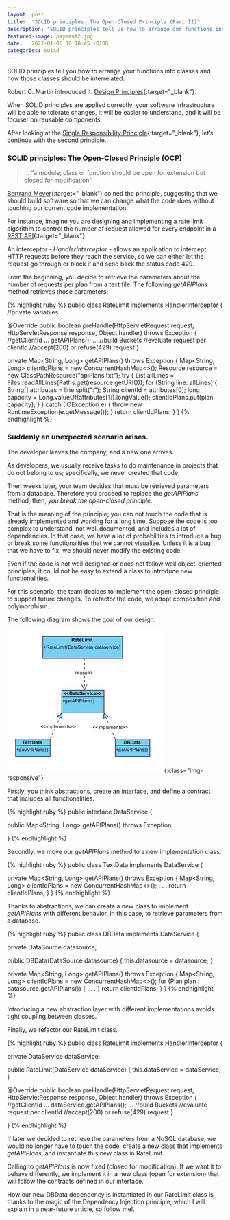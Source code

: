```yaml
---
layout: post
title:  "SOLID principles: The Open-Closed Principle (Part II)"
description: "SOLID principles tell us how to arrange our functions into classes. When it is well applied, our software infrastructure will be easier to understand"
featured-image: payment2.jpg
date:   2022-01-06 00:18:45 +0100
categories: solid
---
```

SOLID principles tell you how to arrange your functions into classes and how those classes should be interrelated.

Robert C. Martin introduced it. [Design Principles](https://web.archive.org/web/20150906155800/http://www.objectmentor.com/resources/articles/Principles_and_Patterns.pdf){:target="_blank"}.

When SOLID principles are applied correctly, your software infrastructure will be able to tolerate changes, it will be easier to understand, and it will be focuser on reusable components.

After looking at the [Single Responsibility Principle](https://codersite.dev/solid-principles-the-definitive-guide/){:target="_blank"}, let’s continue with the second principle..

### SOLID principles: The Open-Closed Principle (OCP)

> … “a module, class or function should be open for extension but closed for modification“

[Bertrand Meyer](https://amzn.to/3eSkKXx){:target="_blank"} coined the principle, suggesting that we should build software so that we can change what the code does without touching our current code implementation.

For instance, imagine you are designing and implementing a rate limit algorithm to control the number of request allowed for every endpoint in a [REST API](https://codersite.dev/documenting-rest-api-openapi3/){:target="_blank"}.

An interceptor - *HandlerInterceptor* - allows an application to intercept HTTP requests before they reach the service, so we can either let the request go through or block it and send back the status code 429.

From the beginning, you decide to retrieve the parameters about the number of requests per plan from a text file. The following *getAPIPlans* method retrieves those parameters.

{% highlight ruby %}
public class RateLimit implements HandlerInterceptor {
  //private variables
  
  @Override
  public boolean preHandle(HttpServletRequest request, HttpServletResponse response,
			Object handler) throws Exception {
    //getClientId
    ...
    getAPIPlans();
    ...
    //build Buckets
    //evaluate request per clientId
    //accept(200) or refuse(429) request
  }
  
  private Map<String, Long> getAPIPlans() throws Exception {
    Map<String, Long> clientIdPlans = new ConcurrentHashMap<>();
    Resource resource = new ClassPathResource("apiPlans.txt");
    try {
      List<String> allLines = Files.readAllLines(Paths.get(resource.getURI()));
      for (String line: allLines) {
	    String[] attributes = line.split(":");
  	    String clientId = attributes[0];
	    long capacity = Long.valueOf(attributes[1]).longValue();
	    clientIdPlans.put(plan, capacity);
      }
    } catch (IOException e) {
        throw new RuntimeException(e.getMessage());
    }
    return clientIdPlans;
  }
}
{% endhighlight %}

### Suddenly an unexpected scenario arises.

The developer leaves the company, and a new one arrives.

As developers, we usually receive tasks to do maintenance in projects that do not belong to us; specifically, we never created that code.

Then weeks later, your team decides that must be retrieved parameters from a database. Therefore you proceed to replace the *getAPIPlans* method; then, *you break the open-closed principle*.

That is the meaning of the principle; you can not touch the code that is already implemented and working for a long time. Suppose the code is too complex to understand, not well documented, and includes a lot of dependencies. In that case, we have a lot of probabilities to introduce a bug or break some functionalities that we cannot visualize. Unless it is a bug that we have to fix, we should never modify the existing code.

Even if the code is not well designed or does not follow well object-oriented principles, it could not be easy to extend a class to introduce new functionalities.

For this scenario, the team decides to implement the open-closed principle to support future changes.  To refactor the code, we adopt composition and polymorphism..

The following diagram shows the goal of our design.

![rateLimit](/assets/images/rateLimit.jpg){:class="img-responsive"}

Firstly, you think abstractions, create an interface, and define a contract that includes all functionalities.

{% highlight ruby %}
public interface DataService {

  public Map<String, Long> getAPIPlans() throws Exception;

}
{% endhighlight %}

Secondly, we move our *getAPIPlans* method to a new implementation class.

{% highlight ruby %}
public class TextData implements DataService {

  private Map<String, Long> getAPIPlans() throws Exception {
    Map<String, Long> clientIdPlans = new ConcurrentHashMap<>();
    .
	.
	.
    return clientIdPlans;
  }
}
{% endhighlight %}

Thanks to abstractions, we can create a new class to implement *getAPIPlans* with different behavior, in this case, to retrieve parameters from a database.

{% highlight ruby %}
public class DBData implements DataService {

  private DataSource datasource;
  
  public DBData(DataSource datasource) {
    this.datasource = datasource;
  }
  
  private Map<String, Long> getAPIPlans() throws Exception {
    Map<String, Long> clientIdPlans = new ConcurrentHashMap<>();
    for (Plan plan : datasource.getAPIPlans()) {
      .
      .
      .
    }
    return clientIdPlans;
  }
}
{% endhighlight %}

Introducing a new abstraction layer with different implementations avoids tight coupling between classes.

Finally, we refactor our RateLimit class.

{% highlight ruby %}
public class RateLimit implements HandlerInterceptor {
  
  private DataService dataService;
  
  public RateLimit(DataService dataService) {
    this.dataService = dataService;
  }
  
  @Override
  public boolean preHandle(HttpServletRequest request, HttpServletResponse response,
			Object handler) throws Exception {
    //getClientId
    ...
    dataService.getAPIPlans();
    ...
    //build Buckets
    //evaluate request per clientId
    //accept(200) or refuse(429) request
  }
  
}
{% endhighlight %}

If later we decided to retrieve the parameters from a NoSQL database, we would no longer have to touch the code, create a new class that implements *getAPIPlans*, and instantiate this new class in RateLimit.

Calling to *getAPIPlans* is now fixed (closed for modification). If we want it to behave differently, we implement it in a new class (open for extension) that will follow the contracts defined in our interface.

How our new DBData dependency is instantiated in our RateLimit class is thanks to the magic of the Dependency Injection principle, which I will explain in a near-future article, so follow me!.
